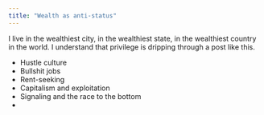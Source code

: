 ```yaml
---
title: "Wealth as anti-status"
---
```


I live in the wealthiest city, in the wealthiest state, in the wealthiest country in the world. I understand that privilege is dripping through a post like this.

- Hustle culture 
- Bullshit jobs
- Rent-seeking
- Capitalism and exploitation
- Signaling and the race to the bottom
- 